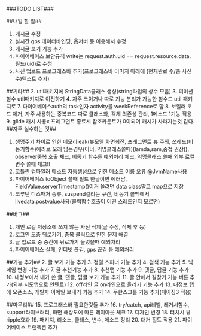
###TODO LIST###

##내일 할 일##
1. 게시글 수정
4. 실시간 gps 데이터바인딩, 옵저버 등 이용해서 수정
5. 게시글 보기 기능 추가
6. 파이어베이스 보안규칙 write는 request.auth.uid == request.resource.data.필드(uid)로 수정
7. 사진 업로드 프로그래스바 추가(프로그래스바 이미지 아래에 (현재완료 수/총 사진 수)텍스트 추가)

##기타##
2. util패키지에 StringData클래스 생성(string타입의 상수 모음)
3. 퍼미션 함수 util패키지로 이전하기
4. 자주 쓰이거나 따로 기능 분리가 가능한 함수드 util 패키지로
7. 파이어베이스auth의 task인자 activity를 weekReference로 함
8. 보일러 코드 제거, 자주 사용하는 중복코드 따로 클래스화, 객체 의존성 관리, 1메소드 1기능 적용
9. glide 캐시 사용x 프레그먼트 종료시 참조카운트가 0이되어 캐시가 사라지는것 같다.
##자주 실수하는 것##
1. 생명주기 차이로 인한 메모리leak(뷰모델 화면회전, 프래그먼트 뷰 주의, 쓰레드(비동기함수)에러로 오래 남는경우(이너, 익명클래스쓸때)(lamda,sam,중첩 권장)), observer중복 호출 체크, 비동기 함수들 예외처리 체크, 익명클래스 쓸때 외부 로컬변수 쓸때 체크!!
2. 코틀린 컴파일러 메소드 자동생성으로 인한 메소드 이름 오류 @JvmName사용
3. 파이어베이스 toObject 쓸때 필드 한글이면 에러남, FieldValue.serverTimestamp()이거 쓸려면 data class말고 map으로 저장
4. 코루틴 디스패처 종류, suspend걸리는 구간, 비동기 콜백에서 livedata.postvalue사용(콜백함수호출이 어떤 스레드인지 모르면)

##버그##
1. 개인 로컬 저장소에 쓰지 않는 사진 삭제(글 수정, 삭제 후 등)
4. 로그인 도중 뒤로가기, 중복 클릭으로 인한 문제 해결
5. 글 업로드 중 중간에 뒤로가기 눌렀을때 예외처리
6. 파이어베이스 실패, 인터넷 끊김, gps 끊김 등 예외처리


##기능 추가##
2. 글 보기 기능 추가
3. 정렬 스피너 기능 추가
4. 검색 기능 추가
5. 닉네임 변경 기능 추가
7. 글 추천기능 추가
8. 추천탭 기능 추가
9. 댓글, 답글 기능 추가
10. 내정보에서 내가 쓴 글, 댓글, 답글 보기 기능 추가
11. 글 안에서 길찾기 기능 버튼 추가(외부 지도앱으로 인텐트)
12. off라인 글 on라인으로 올리기 기능 추가
13. 내정보 탭에 오픈소스, 개발자 이메일 보내기 기능 추가
14. 무한스크롤 기능 추가(페이징3 적용)

##마무리##
15. 프로그래스바 필요한것들 추가
16. try/catch, api레벨, 레거시함수, support라이브러리, 화면 해상도에 따른 레이아웃 체크
17. 디자인 변경
18. 터치시 뷰 ripple효과
19. 패키지, 리소스, 클래스, 변수, 메소드 정리
20. 대거 힐트 적용
21. 파이어베이스 트랜젝션 추가